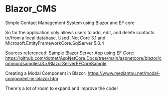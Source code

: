 # Blazor_CMS
Simple Contact Management System using Blazor and EF core

So far the application only allows users to add, edit, and delete contacts to/from a local database.
Used .Net Core 3.1 and Microsoft.EntityFrameworkCore.SqlServer 5.0.4

Sources referenced: 
Sample Blazor Server App using EF Core:
https://github.com/dotnet/AspNetCore.Docs/tree/main/aspnetcore/blazor/common/samples/3.x/BlazorServerEFCoreSample 

Creating a Modal Component in Blazor:
https://www.meziantou.net/modal-component-in-blazor.htm

There's a lot of room to expand and improve the code!
